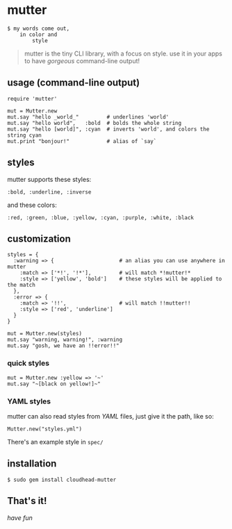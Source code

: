 mutter
======

    $ my words come out, 
        in color and
            style

> mutter is the tiny CLI library, with a focus on style.
> use it in your apps to have _gorgeous_ command-line output!

usage (command-line output)
---------------------------

    require 'mutter'

    mut = Mutter.new
    mut.say "hello _world_"         # underlines 'world'
    mut.say "hello world",   :bold  # bolds the whole string
    mut.say "hello [world]", :cyan  # inverts 'world', and colors the string cyan
    mut.print "bonjour!"            # alias of `say`

styles
------
mutter supports these styles:

    :bold, :underline, :inverse

and these colors:

    :red, :green, :blue, :yellow, :cyan, :purple, :white, :black

customization
-------------

    styles = {
      :warning => {                     # an alias you can use anywhere in mutter
        :match => ['*!', '!*'],         # will match *!mutter!*
        :style => ['yellow', 'bold']    # these styles will be applied to the match
      },
      :error => {
        :match => '!!',                 # will match !!mutter!!
        :style => ['red', 'underline']
      }
    }
    
    mut = Mutter.new(styles)
    mut.say "warning, warning!", :warning
    mut.say "gosh, we have an !!error!!"
    
### quick styles

    mut = Mutter.new :yellow => '~'
    mut.say "~[black on yellow!]~"

### YAML styles

mutter can also read styles from _YAML_ files, just give it the path, like so:

    Mutter.new("styles.yml")

There's an example style in `spec/`

installation
------------

    $ sudo gem install cloudhead-mutter
    
That's it!
----------

_have fun_
